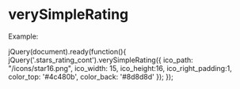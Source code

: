 verySimpleRating
================

Example:

jQuery(document).ready(function(){
   jQuery('.stars_rating_cont').verySimpleRating({
       ico_path: "/icons/star16.png",
       ico_width: 15,
       ico_height:16,
       ico_right_padding:1,
       color_top: '#4c480b',
       color_back: '#8d8d8d'
   });
});

